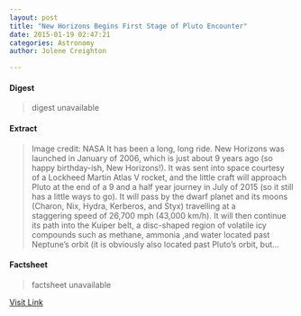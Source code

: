 ```yaml
---
layout: post
title: "New Horizons Begins First Stage of Pluto Encounter"
date: 2015-01-19 02:47:21
categories: Astronomy
author: Jolene Creighton

---
```



#### Digest
>digest unavailable

#### Extract
>Image credit: NASA It has been a long, long ride. New Horizons was launched in January of 2006, which is just about 9 years ago (so happy birthday-ish, New Horizons!). It was sent into space courtesy of a Lockheed Martin Atlas V rocket, and the little craft will approach Pluto at the end of a 9 and a half year journey in July of 2015 (so it still has a little ways to go). It will pass by the dwarf planet and its moons (Charon, Nix, Hydra, Kerberos, and Styx) travelling at a staggering speed of 26,700 mph (43,000 km/h). It will then continue its path into the Kuiper belt, a disc-shaped region of volatile icy compounds such as methane, ammonia ,and water located past Neptune’s orbit (it is obviously also located past Pluto&#8217;s orbit, but...

#### Factsheet
>factsheet unavailable

[Visit Link](http://www.fromquarkstoquasars.com/new-horizons-begins-first-stage-pluto-encounter/)


